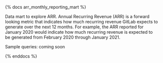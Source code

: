 {% docs arr_monthly_reporting_mart %}

Data mart to explore ARR. Annual Recurring Revenue (ARR) is a forward looking metric that indicates how much recurring revenue GitLab expects to generate over the next 12 months. For example, the ARR reported for January 2020 would indicate how much recurring revenue is expected to be generated from February 2020 through January 2021.

Sample queries: coming soon

{% enddocs %}
